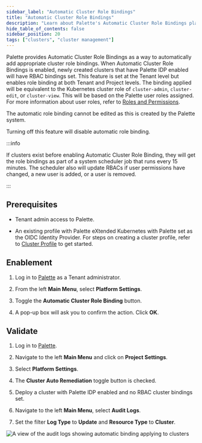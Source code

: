 ```yaml
---
sidebar_label: "Automatic Cluster Role Bindings"
title: "Automatic Cluster Role Bindings"
description: "Learn about Palette's Automatic Cluster Role Bindings platform setting."
hide_table_of_contents: false
sidebar_position: 20
tags: ["clusters", "cluster management"]
---
```


Palette provides Automatic Cluster Role Bindings as a way to automatically add appropriate cluster role bindings. When Automatic Cluster Role Bindings is enabled, newly created clusters that have Palette IDP enabled will have RBAC bindings set. This feature is set at the Tenant level but enables role binding at both Tenant and Project levels. The binding applied will be equivalent to the Kubernetes cluster role of `cluster-admin`, `cluster-edit`, or `cluster-view`. This will be based on the Palette user roles assigned. For more information about user roles, refer to [Roles and Permissions](../../../user-management/palette-rbac/palette-rbac.md). 

The automatic role binding cannot be edited as this is created by the Palette system.

Turning off this feature will disable automatic role binding. 

:::info

If clusters exist before enabling Automatic Cluster Role Binding, they will get the role bindings as part of a system scheduler job that runs every 15 minutes. The scheduler also will update RBACs if user permissions have changed, a new user is added, or a user is removed.

:::

## Prerequisites

- Tenant admin access to Palette.

- An existing profile with Palette eXtended Kubernetes with Palette set as the OIDC Identity Provider. For steps on creating a cluster profile, refer to [Cluster Profile](../../../profiles/cluster-profiles/cluster-profiles.md) to get started.

## Enablement

1. Log in to [Palette](https://console.spectrocloud.com) as a Tenant administrator.

2. From the left **Main Menu**, select **Platform Settings**.

3. Toggle the **Automatic Cluster Role Binding** button.

4. A pop-up box will ask you to confirm the action. Click **OK**.

## Validate

1. Log in to [Palette](https://console.spectrocloud.com).

2. Navigate to the left **Main Menu** and click on **Project Settings**.

3. Select **Platform Settings**.

4. The **Cluster Auto Remediation** toggle button is checked.

5. Deploy a cluster with Palette IDP enabled and no RBAC cluster bindings set.

6. Navigate to the left **Main Menu**, select **Audit Logs**.

7. Set the filter **Log Type** to **Update** and **Resource Type** to **Cluster**. 

![A view of the audit logs showing automatic binding applying to clusters](/clusters_management-platform_settings-autorbac_binding_audit_logs.webp)
